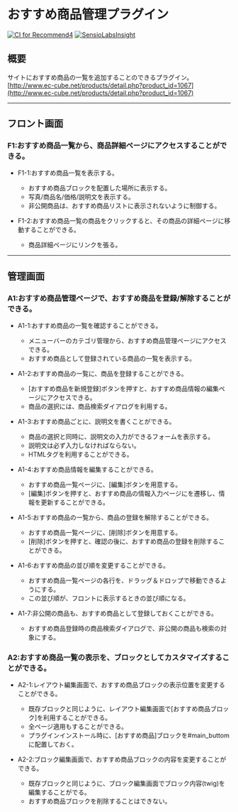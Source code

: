 # おすすめ商品管理プラグイン

[![CI for Recommend4](https://github.com/EC-CUBE/Recommend-plugin/actions/workflows/main.yml/badge.svg)](https://github.com/EC-CUBE/Recommend-plugin/actions/workflows/main.yml)
[![SensioLabsInsight](https://insight.sensiolabs.com/projects/10c271df-67d7-415d-9dad-6ef44e09741c/mini.png)](https://insight.sensiolabs.com/projects/10c271df-67d7-415d-9dad-6ef44e09741c)

## 概要
サイトにおすすめ商品の一覧を追加することのできるプラグイン。  
[http://www.ec-cube.net/products/detail.php?product_id=1067](http://www.ec-cube.net/products/detail.php?product_id=1067)  


----------------------------------------------------------------------
## フロント画面
### F1:おすすめ商品一覧から、商品詳細ページにアクセスすることができる。
- F1-1:おすすめ商品一覧を表示する。
	- おすすめ商品ブロックを配置した場所に表示する。
	- 写真/商品名/価格/説明文を表示する。
	- 非公開商品は、おすすめ商品リストに表示されないように制御する。

- F1-2:おすすめ商品一覧の商品をクリックすると、その商品の詳細ページに移動することができる。
	- 商品詳細ページにリンクを張る。

----------------------------------------------------------------------
## 管理画面
### A1:おすすめ商品管理ページで、おすすめ商品を登録/解除することができる。
- A1-1:おすすめ商品の一覧を確認することができる。
	- メニューバーのカテゴリ管理から、おすすめ商品管理ページにアクセスできる。
	- おすすめ商品として登録されている商品の一覧を表示する。

- A1-2:おすすめ商品の一覧に、商品を登録することができる。
	- [おすすめ商品を新規登録]ボタンを押すと、おすすめ商品情報の編集ページにアクセスできる。
	- 商品の選択には、商品検索ダイアログを利用する。

- A1-3:おすすめ商品ごとに、説明文を書くことができる。
	- 商品の選択と同時に、説明文の入力ができるフォームを表示する。
	- 説明文は必ず入力しなければならない。
	- HTMLタグを利用することができる。

- A1-4:おすすめ商品情報を編集することができる。
	- おすすめ商品一覧ページに、[編集]ボタンを用意する。
	- [編集]ボタンを押すと、おすすめ商品の情報入力ページにを遷移し、情報を更新することができる。

- A1-5:おすすめ商品の一覧から、商品の登録を解除することができる。
	- おすすめ商品一覧ページに、[削除]ボタンを用意する。
	- [削除]ボタンを押すと、確認の後に、おすすめ商品の登録を削除することができる。

- A1-6:おすすめ商品の並び順を変更することができる。
	- おすすめ商品一覧ページの各行を、ドラッグ＆ドロップで移動できるようにする。
	- この並び順が、フロントに表示するときの並び順になる。

- A1-7:非公開の商品も、おすすめ商品として登録しておくことができる。
	- おすすめ商品登録時の商品検索ダイアログで、非公開の商品も検索の対象にする。

### A2:おすすめ商品一覧の表示を、ブロックとしてカスタマイズすることができる。
- A2-1:レイアウト編集画面で、おすすめ商品ブロックの表示位置を変更することができる。
	- 既存ブロックと同じように、レイアウト編集画面で[おすすめ商品ブロック]を利用することができる。
	- 全ページ適用もすることができる。
	- プラグインインストール時に、[おすすめ商品]ブロックを#main_buttomに配置しておく。

- A2-2:ブロック編集画面で、おすすめ商品ブロックの内容を変更することができる。
	- 既存ブロックと同じように、ブロック編集画面でブロック内容(twig)を編集することがでる。
	- おすすめ商品ブロックを削除することはできない。

